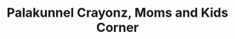 ---
title: "Palakunnel Crayonz, Moms and Kids Corner"
url: /adimali/palakunnel-crayonz-moms-and-kids-corner/
shop: Allgemein
---
